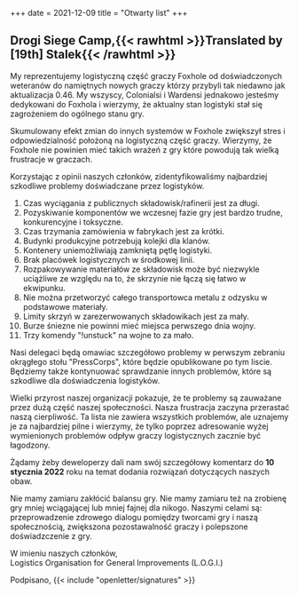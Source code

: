 +++
date = 2021-12-09
title = "Otwarty list"
+++
## Drogi Siege Camp,{{< rawhtml >}}<span class="translated" lang="en">Translated by [19th] Stalek</span>{{< /rawhtml >}}

My reprezentujemy logistyczną część graczy Foxhole od doświadczonych weteranów do namiętnych nowych graczy którzy przybyli tak niedawno jak aktualizacja 0.46. My wszyscy, Colonialsi i Wardensi jednakowo jesteśmy dedykowani do Foxhola i wierzymy, że aktualny stan logistyki stał się zagrożeniem do ogólnego stanu gry.

Skumulowany efekt zmian do innych systemów w Foxhole zwiększył stres i odpowiedzialność
położoną na logistyczną część graczy. Wierzymy, że Foxhole nie powinien mieć takich wrażeń
z gry które powodują tak wielką frustracje w graczach.

Korzystając z opinii naszych członków, zidentyfikowaliśmy najbardziej szkodliwe problemy
doświadczane przez logistyków.

1. Czas wyciągania z publicznych składowisk/rafinerii jest za długi.
2. Pozyskiwanie komponentów we wczesnej fazie gry jest bardzo trudne, konkurencyjne i toksyczne.
3. Czas trzymania zamówienia w fabrykach jest za krótki.
4. Budynki produkcyjne potrzebują kolejki dla klanów.
5. Kontenery uniemożliwiają zamkniętą pętlę logistyki.
6. Brak placówek logistycznych w środkowej linii.
7. Rozpakowywanie materiałów ze składowisk może być niezwykle uciążliwe ze względu na to, że skrzynie nie łączą się łatwo w ekwipunku.
8. Nie można przetworzyć całego transportowca metalu z odzysku w podstawowe materiały.
9. Limity skrzyń w zarezerwowanych składowikach jest za mały.
10. Burze śniezne nie powinni mieć miejsca perwszego dnia wojny.
11. Trzy komendy "!unstuck" na wojne to za mało.

Nasi delegaci będą omawiac szczegółowo problemy w perwszym zebraniu okrągłego stołu "PressCorps",
    które będzie opublikowane po tym liscie. Będziemy także kontynuować sprawdzanie innych problemów,
    które są szkodliwe dla doświadczenia logistyków.

Wielki przyrost naszej organizacji pokazuje, że te problemy są zauważane przez dużą część naszej
    społeczności. Nasza frustracja zaczyna przerastać naszą cierpliwość. Ta lista nie zawiera wszystkich
    problemów, ale uznajemy je za najbardziej pilne i wierzymy, że tylko poprzez adresowanie wyżej
    wymienionych problemów odpływ graczy logistycznych zacznie być łagodzony.

Żądamy żeby deweloperzy dali nam swój szczegółowy komentarz do **10 stycznia 2022** roku na temat dodania
    rozwiązań dotyczących naszych obaw.

Nie mamy zamiaru zakłócić balansu gry. Nie mamy zamiaru też na zrobienę gry mniej wciągającej lub
    mniej fajnej dla nikogo. Naszymi celami są: przeprowadzenie zdrowego dialogu pomiędzy tworcami gry i naszą
    społecznością, zwiększona pozostawalność graczy i polepszone doświadzczenie z gry.

W imieniu naszych członków,<br>Logistics Organisation for General Improvements (L.O.G.I.)

Podpisano, {{< include "openletter/signatures" >}}